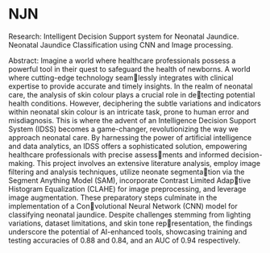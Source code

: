 # NJN
Research: Intelligent Decision Support system for Neonatal Jaundice.
Neonatal Jaundice Classification using CNN and Image processing.

Abstract: 
Imagine a world where healthcare professionals possess a powerful tool in their quest
to safeguard the health of newborns. A world where cutting-edge technology seamlessly integrates with clinical expertise to provide accurate and timely insights. In
the realm of neonatal care, the analysis of skin colour plays a crucial role in detecting potential health conditions. However, deciphering the subtle variations and
indicators within neonatal skin colour is an intricate task, prone to human error and
misdiagnosis. This is where the advent of an Intelligence Decision Support System
(IDSS) becomes a game-changer, revolutionizing the way we approach neonatal care.
By harnessing the power of artificial intelligence and data analytics, an IDSS offers
a sophisticated solution, empowering healthcare professionals with precise assessments and informed decision-making. This project involves an extensive literature
analysis, employ image filtering and analysis techniques, utilize neonate segmentation via the Segment Anything Model (SAM), incorporate Contrast Limited Adaptive Histogram Equalization (CLAHE) for image preprocessing, and leverage image
augmentation. These preparatory steps culminate in the implementation of a Convolutional Neural Network (CNN) model for classifying neonatal jaundice. Despite
challenges stemming from lighting variations, dataset limitations, and skin tone representation, the findings underscore the potential of AI-enhanced tools, showcasing
training and testing accuracies of 0.88 and 0.84, and an AUC of 0.94 respectively.
